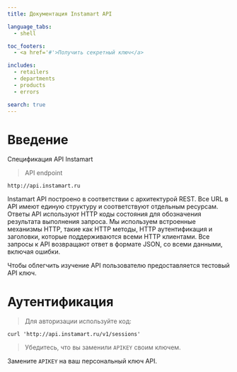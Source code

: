 ```yaml
---
title: Документация Instamart API

language_tabs:
  - shell

toc_footers:
  - <a href='#'>Получить секретный ключ</a>

includes:
  - retailers
  - departments
  - products
  - errors

search: true
---
```


# Введение

Спецификация API Instamart

> API endpoint

```shell
http://api.instamart.ru
```



Instamart API построено в соответствии с архитектурой REST. Все URL в API имеют единую структуру и соответствуют отдельным ресурсам. Ответы API используют HTTP коды состояния для обозначения результата выполнения запроса. Мы используем встроенные механизмы HTTP, такие как HTTP методы, HTTP аутентификация и заголовки, которые поддерживаются всеми HTTP клиентами. Все запросы к API возвращают ответ в формате JSON, со всеми данными, включая ошибки.

Чтобы облегчить изучение API пользователю предоставляется тестовый API ключ.

# Аутентификация

> Для авторизации используйте код:

```shell
curl 'http://api.instamart.ru/v1/sessions'
```

> Убедитесь, что вы заменили `APIKEY` своим ключем.

<aside class="notice">
Замените <code>APIKEY</code> на ваш персональный ключ API.
</aside>
